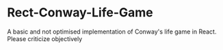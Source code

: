 # Rect-Conway-Life-Game
A basic and not optimised implementation of Conway's life game in React. Please criticize objectively

